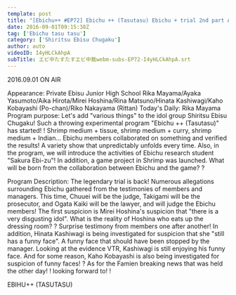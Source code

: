 ```yaml
---
template: post
title: "[Ebichu++ #EP72] Ebichu ++ (Tasutasu) Ebichu + trial 2nd part Also Kashiwagi's funny face problem & Famien super breaking news"
date: 2016-09-01T09:15:38Z
tag: ['Ebichu tasu tasu']
category: ['Shiritsu Ebisu Chugaku']
author: auto 
videoID: I4yHLCkAhpA
subTitle: エビ中たすたすエビ中裁webm-subs-EP72-I4yHLCkAhpA.srt
---
```

2016.09.01 ON AIR

Appearance: Private Ebisu Junior High School
Rika Mayama/Ayaka Yasumoto/Aika Hirota/Mirei Hoshina/Rina Matsuno/Hinata Kashiwagi/Kaho Kobayashi (Po-chan)/Riko Nakayama (Rittan)
Today's Daily: Rika Mayama
Program purpose: Let's add "various things" to the idol group Shiritsu Ebisu Chugaku! Such a throwing experimental program "Ebichu ++ (Tasutasu)" has started! !
Shrimp medium + tissue, shrimp medium + curry, shrimp medium + Indian... Ebichu members collaborated on something and verified the results!
A variety show that unpredictably unfolds every time.
Also, in the program, we will introduce the activities of Ebichu research student "Sakura Ebi-zu"!
In addition, a game project in Shrimp was launched. What will be born from the collaboration between Ebichu and the game? ?

Program Description: The legendary trial is back! Numerous allegations surrounding Ebichu gathered from the testimonies of members and managers. This time, Chuuei will be the judge, Takigami will be the prosecutor, and Ogata Kaiki will be the lawyer, and will judge the Ebichu members! The first suspicion is Mirei Hoshina's suspicion that "there is a very disgusting idol". What is the reality of Hoshina who eats up the dressing room? ? Surprise testimony from members one after another! In addition, Hinata Kashiwagi is being investigated for suspicion that she "still has a funny face". A funny face that should have been stopped by the manager. Looking at the evidence VTR, Kashiwagi is still enjoying his funny face. And for some reason, Kaho Kobayashi is also being investigated for suspicion of funny faces! ? As for the Famien breaking news that was held the other day! ! looking forward to! !

EBIHU++ (TASUTASU)
